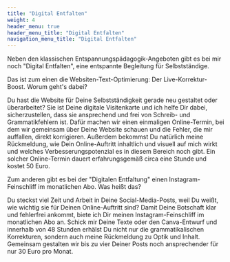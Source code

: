 ```yaml
---
title: "Digital Entfalten"
weight: 4
header_menu: true
header_menu_title: "Digital Entfalten"
navigation_menu_title: "Digital Entfalten"
---
```

Neben den klassischen Entspannungspädagogik-Angeboten gibt es bei mir noch "Digital Entfalten", eine entspannte Begleitung für Selbstständige.

Das ist zum einen die Websiten-Text-Optimierung: Der Live-Korrektur-Boost.
Worum geht's dabei?

Du hast die Website für Deine Selbstständigkeit gerade neu gestaltet oder überarbeitet? Sie ist Deine digitale Visitenkarte und ich helfe Dir dabei, sicherzustellen, dass sie ansprechend und frei von Schreib- und Grammatikfehlern ist. Dafür machen wir einen einmaligen Online-Termin, bei dem wir gemeinsam über Deine Website schauen und die Fehler, die mir auffallen, direkt korrigieren. Außerdem bekommst Du natürlich meine Rückmeldung, wie Dein Online-Auftritt inhaltlich und visuell auf mich wirkt und welches Verbesserungspotenzial es in diesem Bereich noch gibt.
Ein solcher Online-Termin dauert erfahrungsgemäß circa eine Stunde und kostet 50 Euro.

Zum anderen gibt es bei der "Digitalen Entfaltung" einen Instagram-Feinschliff im monatlichen Abo.
Was heißt das?

Du steckst viel Zeit und Arbeit in Deine Social-Media-Posts, weil Du weißt, wie wichtig sie für Deinen Online-Auftritt sind? Damit Deine Botschaft klar und fehlerfrei ankommt, biete ich Dir meinen Instagram-Feinschliff im monatlichen Abo an. Schick mir Deine Texte oder den Canva-Entwurf und innerhalb von 48 Stunden erhälst Du nicht nur die grammatikalischen Korrekturen, sondern auch meine Rückmeldung zu Optik und Inhalt. Gemeinsam gestalten wir bis zu vier Deiner Posts noch  ansprechender für nur 30 Euro pro Monat.
